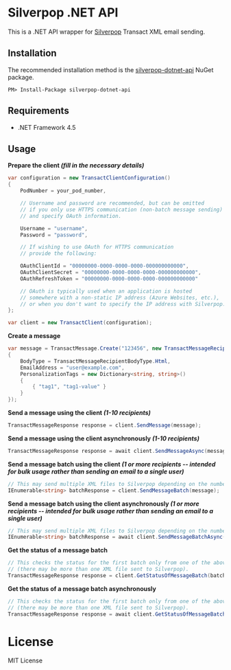 # Silverpop .NET API

This is a .NET API wrapper for [Silverpop](http://www.silverpop.com/) Transact XML email sending.

## Installation

The recommended installation method is the [silverpop-dotnet-api](https://www.nuget.org/packages/silverpop-dotnet-api) NuGet package.

```
PM> Install-Package silverpop-dotnet-api
```

## Requirements

- .NET Framework 4.5

## Usage

**Prepare the client *(fill in the necessary details)***

```csharp
var configuration = new TransactClientConfiguration()
{
    PodNumber = your_pod_number,

    // Username and password are recommended, but can be omitted
    // if you only use HTTPS communication (non-batch message sending)
    // and specify OAuth information.

    Username = "username",
    Password = "password",

    // If wishing to use OAuth for HTTPS communication
    // provide the following:

    OAuthClientId = "00000000-0000-0000-0000-000000000000",
    OAuthClientSecret = "00000000-0000-0000-0000-000000000000",
    OAuthRefreshToken = "00000000-0000-0000-0000-000000000000"

    // OAuth is typically used when an application is hosted
    // somewhere with a non-static IP address (Azure Websites, etc.),
    // or when you don't want to specify the IP address with Silverpop.
};

var client = new TransactClient(configuration);
```

**Create a message**

```csharp
var message = TransactMessage.Create("123456", new TransactMessageRecipient()
{
    BodyType = TransactMessageRecipientBodyType.Html,
    EmailAddress = "user@example.com",
    PersonalizationTags = new Dictionary<string, string>()
    {
        { "tag1", "tag1-value" }
    }
});
```

**Send a message using the client *(1-10 recipients)***

```csharp
TransactMessageResponse response = client.SendMessage(message);
```

**Send a message using the client asynchronously *(1-10 recipients)***

```csharp
TransactMessageResponse response = await client.SendMessageAsync(message);
```

**Send a message batch using the client *(1 or more recipients -- intended for bulk usage rather than sending an email to a single user)***

```csharp
// This may send multiple XML files to Silverpop depending on the number of recipients.
IEnumerable<string> batchResponse = client.SendMessageBatch(message);
```

**Send a message batch using the client asynchronously *(1 or more recipients -- intended for bulk usage rather than sending an email to a single user)***

```csharp
// This may send multiple XML files to Silverpop depending on the number of recipients.
IEnumerable<string> batchResponse = await client.SendMessageBatchAsync(message);
```

**Get the status of a message batch**

```csharp
// This checks the status for the first batch only from one of the above calls
// (there may be more than one XML file sent to Silverpop).
TransactMessageResponse response = client.GetStatusOfMessageBatch(batchResponse[0]);
```

**Get the status of a message batch asynchronously**

```csharp
// This checks the status for the first batch only from one of the above calls
// (there may be more than one XML file sent to Silverpop).
TransactMessageResponse response = await client.GetStatusOfMessageBatchAsync(batchResponse[0]);
```

# License

MIT License
